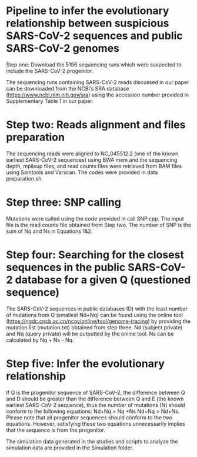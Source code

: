 # Pipeline to infer the evolutionary relationship between suspicious SARS-CoV-2 sequences and public SARS-CoV-2 genomes

Step one: Download the 5196 sequencing runs which were suspected to include the SARS-CoV-2 progenitor.

The sequencing runs containing SARS-CoV-2 reads discussed in our paper can be downloaded from the NCBI’s SRA database (https://www.ncbi.nlm.nih.gov/sra) using the accession number provided in Supplementary Table 1 in our paper.

# Step two:  Reads alignment and files preparation
The sequencing reads were aligned to NC_045512.2 (one of the known earliest SARS-CoV-2 sequences) using BWA mem and the sequencing depth, mpileup files, and read counts files were retrieved from BAM files using Samtools and Varscan. 
The codes were provided in data preparation.sh.

# Step three: SNP calling
Mutations were called using the code provided in call SNP.cpp. The input file is the read counts file obtained from Step two. 
The number of SNP is the sum of Nq and Ns in Equations 1&2.

# Step four: Searching for the closest sequences in the public SARS-CoV-2 database for a given Q (questioned sequence)
The SARS-CoV-2 sequences in public databases (D) with the least number of mutations from Q (smallest Nd+Nq) can be found using the online tool (https://ngdc.cncb.ac.cn/ncov/online/tool/genome-tracing) by providing the mutation list (mutation.txt) obtained from step three. 
Nd (subject private) and Nq (query private) will be outputted by the online tool.
Ns can be calculated by Nq + Ns - Nq.

# Step five: Infer the evolutionary relationship
If Q is the progenitor sequence of SARS-CoV-2, the difference between Q and D should be greater than the difference between Q and E (the known earliest SARS-CoV-2 sequence), thus the number of mutations (N) should conform to the following equations: Nd+Nq > Nq +Ns 
Nd+Nq > Nd+Ns. 
Please note that all progenitor sequences should conform to the two equations. However, satisfying these two equations unnecessarily implies that the sequence is from the progenitor.

The simulation data generated in the studies and scripts to analyze the simulation data are provided in the Simulation folder.
